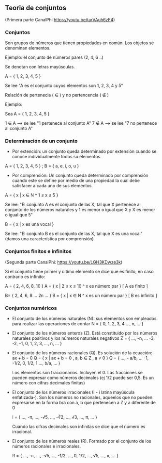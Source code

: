 ## Teoria de conjuntos
(Primera parte CanalPhi https://youtu.be/tarVAuh6zF4)

### Conjuntos
Son grupos de números que tienen propiedades en común. Los objetos se denominan elementos. 

Ejemplo: el conjunto de números pares (2, 4, 6 ..)

Se denotan con letras mayúsculas.

A = { 1, 2, 3, 4, 5 }

Se lee "A es el conjunto cuyos elementos son 1, 2, 3, 4 y 5"

Relación de pertenecia ( ∈ ) y no pertencencia ( ∉ )

Ejemplo: 

Sea A = { 1, 2, 3, 4, 5 }

1 ∈ A --> se lee "1 pertenece al conjunto A"
7 ∉ A --> se lee "7 no pertenece al conjunto A"

### Determinación de un conjunto
- Por extención: un conjunto queda determinado por extensión cuando se conoce individualmente todos su elementos.

A = { 1, 2, 3, 4, 5 } ; B = { a, e, i, o, u }

- Por comprensión: Un conjunto queda determinado por comprensión cuando este se define por medio de una propiedad la cual debe satisfacer a cada uno de sus elementos.

 A = { x | x ∈ N ^ 1 ≤ x ≤ 5 }

Se lee: "El conjunto A es el conjunto de las X, tal que X pertenece al conjunto de los números naturales y 1 es menor o igual que X y X es menor o igual que 5" 

B = { x | x es una vocal }

Se lee: "El conjunto B es el conjunto de las X, tal que X es una vocal" (damos una característica por comprensión)

### Conjuntos finitos e infinitos
(Segunda parte CanalPhi: https://youtu.be/LGH3KDwze3k)

Si el conjunto tiene primer y último elemento se dice que es finito, en caso contrario es infinito:

A = { 2, 4, 6, 8, 10 }
A = { x | 2 ≤ x ≤ 10 ^ x es número par  }
[ A es finito ]

B= { 2, 4, 6, 8 ... 2n ... }
B = { x | x ∈ N ^ x es un número par }
[ B es infinito ]

### Conjuntos numéricos
- El conjunto de los números naturales (N): sus elementos son empleados para realizar las operaciones de contar
	N = { 0, 1, 2, 3, 4 ..., n, ... }

- El conjunto de los números enteros (Z). Está constituido por los números naturales positivos y los números naturales negativos
	Z = { ..., -n, ... -3, -2, -1, 0, 1, 2, 3, ..., n, ... }

- El conjunto de los números racionales (Q). Es solución de la ecuación: ax + b = 0
	Q = { x | ax + b = 0  ,  a, b ∈ Z ,  a ≠ 0 }
	Q = { ..., - a/b, ... -1, -1/2, 0, 1/2, 1 ..., b/a, ... }

	Los elementos son fraccionarios. Incluyen el 0. Las fracciones se pueden expresar como números decimales (ej 1/2 puede ser 0,5. Es un número con cifras decimales finitas)

- El conjunto de los números irracionales (I - i latina mayúscula enfatizada-). Son los números no racionales, aqueelos que no pueden expresarse en la forma b/a con a, b que pertenecen a Z y a diferente de 0

	I = { ..., -π, ..., -√5, ..., -∛2, ..., √3, ..., π, ... }

	Cuando las cifras decimales son infinitas se dice que el número es irracional.

- El conjunto de los números reales (R). Formado por el conjunto de los números racionales e irracionales.

	R = { ..., -π, ..., -√5, ..., -1/2, ..., 0, 1/2, ..., √5, ..., π, ... }

	